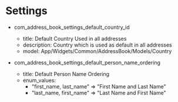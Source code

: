 # Settings

* com_address_book_settings_default_country_id
  * title: Default Country Used in all addresses
  * description: Country which is used as default in all addresses
  * model: App/Widgets/Common/AddressBook/Models/Country

* com_address_book_settings_default_person_name_ordering
  * title: Default Person Name Ordering
  * enum_values: 
    * "first_name, last_name" => "First Name and Last Name"
    * "last_name, first_name" => "Last Name and First Name"
